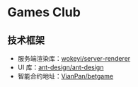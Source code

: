 # Games Club

## 技术框架
* 服务端渲染库：[wokeyi/server-renderer](https://github.com/wokeyi/server-renderer)
* UI 库：[ant-design/ant-design](https://github.com/ant-design/ant-design)
* 智能合约地址：[VianPan/betgame](https://github.com/VianPan/betgame)